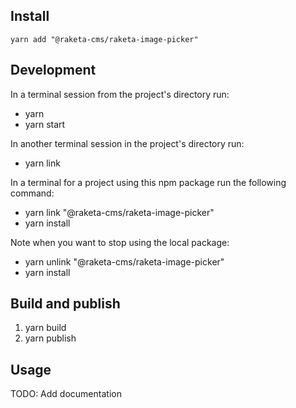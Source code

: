 ## Install

```
yarn add "@raketa-cms/raketa-image-picker"
```

## Development

In a terminal session from the project's directory run:
- yarn
- yarn start

In another terminal session in the project's directory run:
- yarn link

In a terminal for a project using this npm package run the following command:
- yarn link "@raketa-cms/raketa-image-picker"
- yarn install

Note when you want to stop using the local package:
- yarn unlink "@raketa-cms/raketa-image-picker"
- yarn install

## Build and publish

1. yarn build
1. yarn publish

## Usage

TODO: Add documentation
